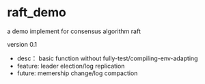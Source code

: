 # raft_demo
a demo implement for consensus algorithm raft

version 0.1
* desc：    basic function without fully-test/compiling-env-adapting 
* feature:  leader election/log replication
* future:   memership change/log compaction

